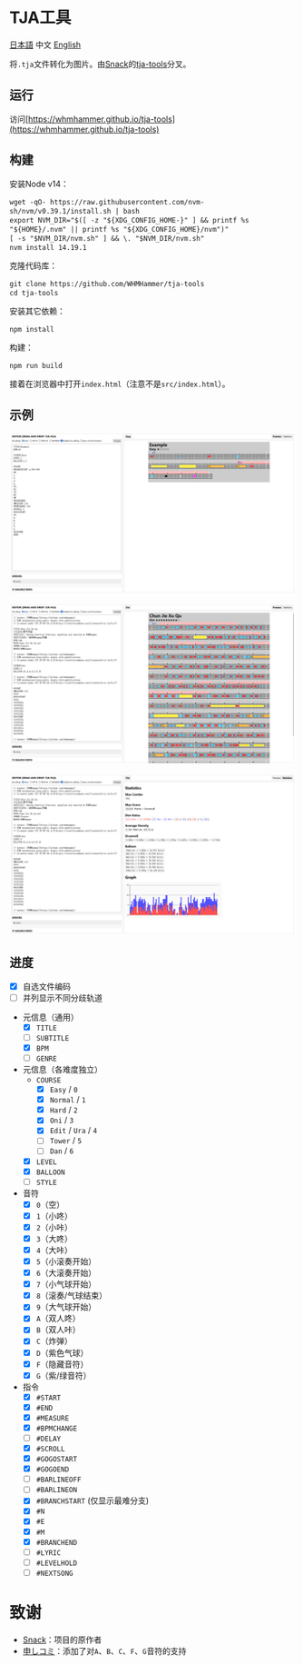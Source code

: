 # TJA工具

[日本語](README.md) 中文 [English](README-EN.md)

将`.tja`文件转化为图片。由[Snack](https://github.com/Snack-X)的[tja-tools](https://github.com/Snack-X/tja-tools)分叉。

## 运行

访问[https://whmhammer.github.io/tja-tools](https://whmhammer.github.io/tja-tools)

## 构建

安装Node v14：

```
wget -qO- https://raw.githubusercontent.com/nvm-sh/nvm/v0.39.1/install.sh | bash
export NVM_DIR="$([ -z "${XDG_CONFIG_HOME-}" ] && printf %s "${HOME}/.nvm" || printf %s "${XDG_CONFIG_HOME}/nvm")"
[ -s "$NVM_DIR/nvm.sh" ] && \. "$NVM_DIR/nvm.sh"
nvm install 14.19.1
```

克隆代码库：

```
git clone https://github.com/WHMHammer/tja-tools
cd tja-tools
```

安装其它依赖：

```
npm install
```

构建：

```
npm run build
```

接着在浏览器中打开`index.html`（注意不是`src/index.html`）。

## 示例

![](doc/img/示例.png)

![](doc/img/示例-春节序曲-谱面.png)

![](doc/img/示例-春节序曲-统计.png)

## 进度

- [x] 自选文件编码
- [ ] 并列显示不同分歧轨道
- 元信息（通用）
    - [x] `TITLE`
    - [ ] `SUBTITLE`
    - [x] `BPM`
    - [ ] `GENRE`
- 元信息（各难度独立）
    - `COURSE`
        - [x] `Easy` / `0`
        - [x] `Normal` / `1`
        - [x] `Hard` / `2`
        - [x] `Oni` / `3`
        - [x] `Edit` / `Ura` / `4`
        - [ ] `Tower` / `5`
        - [ ] `Dan` / `6`
    - [x] `LEVEL`
    - [x] `BALLOON`
    - [ ] `STYLE`
- 音符
    - [x] `0`（空）
    - [x] `1`（小咚）
    - [x] `2`（小咔）
    - [x] `3`（大咚）
    - [x] `4`（大咔）
    - [x] `5`（小滚奏开始）
    - [x] `6`（大滚奏开始）
    - [x] `7`（小气球开始）
    - [x] `8`（滚奏/气球结束）
    - [x] `9`（大气球开始）
    - [x] `A`（双人咚）
    - [x] `B`（双人咔）
    - [x] `C`（炸弹）
    - [x] `D`（紫色气球）
    - [x] `F`（隐藏音符）
    - [x] `G`（紫/绿音符）
- 指令
    - [x] `#START`
    - [x] `#END`
    - [x] `#MEASURE`
    - [x] `#BPMCHANGE`
    - [ ] `#DELAY`
    - [x] `#SCROLL`
    - [x] `#GOGOSTART`
    - [x] `#GOGOEND`
    - [ ] `#BARLINEOFF`
    - [ ] `#BARLINEON`
    - [x] `#BRANCHSTART` (仅显示最难分支)
    - [x] `#N`
    - [x] `#E`
    - [x] `#M`
    - [x] `#BRANCHEND`
    - [ ] `#LYRIC`
    - [ ] `#LEVELHOLD`
    - [ ] `#NEXTSONG`
# 致谢

- [Snack](https://github.com/Snack-X)：项目的原作者
- [申しコミ](https://github.com/0auBSQ)：添加了对`A`、`B`、`C`、`F`、`G`音符的支持
